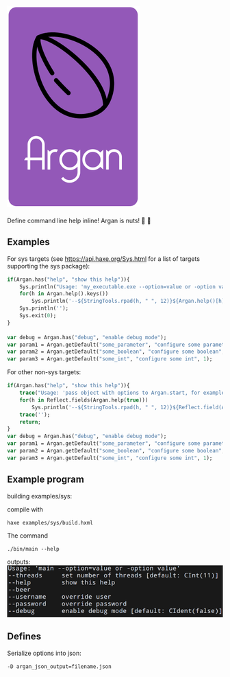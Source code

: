 ![Argan](https://raw.githubusercontent.com/tecteun/argan/master/drawing.svg?sanitize=true&1)
---
Define command line help inline! Argan is nuts! 🥜 🎉 

## Examples

For sys targets (see https://api.haxe.org/Sys.html for a list of targets supporting the sys package):

```haxe
if(Argan.has("help", "show this help")){
    Sys.println("Usage: 'my_executable.exe --option=value or -option value'");
    for(h in Argan.help().keys())
        Sys.println('--${StringTools.rpad(h, " ", 12)}${Argan.help()[h]}');
    Sys.println('');
    Sys.exit(0);
}

var debug = Argan.has("debug", "enable debug mode");
var param1 = Argan.getDefault("some_parameter", "configure some parameter", '//default_url_as_example/');
var param2 = Argan.getDefault("some_boolean", "configure some boolean", true);
var param3 = Argan.getDefault("some_int", "configure some int", 1);
```

For other non-sys targets:

```haxe
if(Argan.has("help", "show this help")){
    trace("Usage: 'pass object with options to Argan.start, for example Argan.start({ debug : true })'");
    for(h in Reflect.fields(Argan.help(true)))
        Sys.println('--${StringTools.rpad(h, " ", 12)}${Reflect.field(Argan.help(true), h)}');
    trace('');
    return;
}
var debug = Argan.has("debug", "enable debug mode");
var param1 = Argan.getDefault("some_parameter", "configure some parameter", '//default_url_as_example/');
var param2 = Argan.getDefault("some_boolean", "configure some boolean", true);
var param3 = Argan.getDefault("some_int", "configure some int", 1);
```

## Example program

building examples/sys:

compile with

    haxe examples/sys/build.hxml

The command

    ./bin/main --help
outputs:
![Argan](https://raw.githubusercontent.com/tecteun/argan/master/console.png?sanitize=true&1)

## Defines

Serialize options into json:

    -D argan_json_output=filename.json


